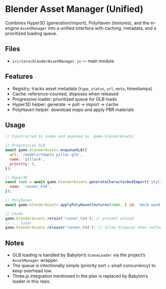 # Blender Asset Manager (Unified)

Combines Hyper3D (generation/import), PolyHaven (textures), and the in-engine `AssetManager`
into a unified interface with caching, metadata, and a prioritized loading queue.

## Files

- `src/core/blenderAssetManager.js` — main module

## Features

- Registry: tracks asset metadata (`type`, `status`, `url`, `meta`, timestamps)
- Cache: reference-counted, disposes when released
- Progressive loader: prioritized queue for GLB loads
- Hyper3D helper: generate → poll → import → cache
- PolyHaven helper: download maps and apply PBR materials

## Usage

```js
// Constructed in index and exposed as `game.blenderAssets`

// Progressive GLB
await game.blenderAssets.enqueueGLB({
  url: '/models/temple_pillar.glb',
  name: 'pillarA',
  priority: 5,
});

// Hyper3D
const root = await game.blenderAssets.generateCharacterAndImport('stylized runner', {
  name: 'runner_h3d',
});

// PolyHaven
await game.blenderAssets.applyPolyHavenTextures(root, { id: 'mock-wood', types: ['albedo','normal','roughness'] });

// Cache
game.blenderAssets.retain('runner_h3d'); // prevent unload
// ... later
game.blenderAssets.release('runner_h3d'); // allow disposal when refCount hits 0
```

## Notes

- GLB loading is handled by Babylon’s `SceneLoader` via the project’s `AssetManager` wrapper.
- The queue is intentionally simple (priority sort + small concurrency) to keep overhead low.
- Three.js integration mentioned in the plan is replaced by Babylon’s loader in this repo.

